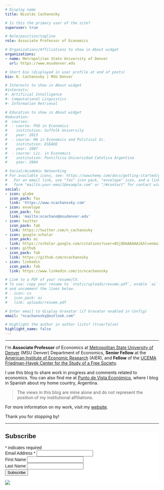 ```yaml
---
# Display name
title: Nicolás Cachanosky

# Is this the primary user of the site?
superuser: true

# Role/position/tagline
role: Associate Professor of Economics

# Organizations/Affiliations to show in About widget
organizations:
- name: Metropolitan State University of Denver
  url: https://www.msudenver.edu

# Short bio (displayed in user profile at end of posts)
bio: N. Cachanosky | MSU Denver

# Interests to show in About widget
#interests:
#- Artificial Intelligence
#- Computational Linguistics
#- Information Retrieval

# Education to show in About widget
#education:
#  courses:
#  - course: PhD in Economics
#    institution: Suffolk University
#    year: 2013
#  - course: MA in Economics and Political Sc.
#    institution: ESEADE
#    year: 2007
#  - course: Lic. in Economics
#    institution: Pontificia Universidad Católica Argentina
#    year: 2004

# Social/Academic Networking
# For available icons, see: https://wowchemy.com/docs/getting-started/page-builder/#icons
#   For an email link, use "fas" icon pack, "envelope" icon, and a link in the
#   form "mailto:your-email@example.com" or "/#contact" for contact widget.
social:
- icon: globe
  icon_pack: fas
  link: 'https://www.ncachanosky.com'
- icon: envelope
  icon_pack: fas
  link: 'mailto:ncachano@msudenver.edu'
- icon: twitter
  icon_pack: fab
  link: https://twitter.com/n_cachanosky
- icon: google-scholar  
  icon_pack: ai
  link: https://scholar.google.com/citations?user=8Sj8DmAAAAAJ&hl=en&oi=ao
- icon: github
  icon_pack: fab
  link: https://github.com/ncachanosky
- icon: linkedin
  icon_pack: fab
  link: https://www.linkedin.com/in/ncachanosky

# Link to a PDF of your resume/CV.
# To use: copy your resume to `static/uploads/resume.pdf`, enable `ai` icons in `params.toml`, 
# and uncomment the lines below.
# - icon: cv
#   icon_pack: ai
#   link: uploads/resume.pdf

# Enter email to display Gravatar (if Gravatar enabled in Config)
email: "ncachanosky@outlook.com"

# Highlight the author in author lists? (true/false)
highlight_name: false
---
```


---

I'm **Associate Professor** of Economics at [Metropolitan State University of Denver](http://www.msudenver.edu/) (MSU Denver) Department of Economics, **Senior Fellow** at the [American Institute of Economic Research](http://www.aier.org/) (AIER), and **Fellow** of the [UCEMA Friedman-Hayek Center for the Study of a Free Society](https://ucema.edu.ar/friedman-hayek-center).

I use this blog to share work in progress and comments related to economics. You can also find me at [Punto de Vista Económico](https://puntodevistaeconomico.com/), where I blog in Spanish about my home country, Argentina.

> The views in this blog are mine alone and do not represent the position of my institutional affiliations.

For more information on my work, visit my [website](https://www.ncachanosky.com/).

Thank you for stopping by!

---

<!-- Begin Mailchimp Signup Form -->
<link href="//cdn-images.mailchimp.com/embedcode/classic-10_7_dtp.css" rel="stylesheet" type="text/css">
<style type="text/css">
	#mc_embed_signup{background:#fff; clear:left; font:14px Helvetica,Arial,sans-serif; }
	/* Add your own Mailchimp form style overrides in your site stylesheet or in this style block.
	   We recommend moving this block and the preceding CSS link to the HEAD of your HTML file. */
</style>
<div id="mc_embed_signup">
<form action="https://ncachanosky.us20.list-manage.com/subscribe/post?u=0e9db4b29e934f6280da794bb&amp;id=f4b6c0baaf" method="post" id="mc-embedded-subscribe-form" name="mc-embedded-subscribe-form" class="validate" target="_blank" novalidate>
    <div id="mc_embed_signup_scroll">
	<h2>Subscribe</h2>
<div class="indicates-required"><span class="asterisk">*</span> indicates required</div>
<div class="mc-field-group">
	<label for="mce-EMAIL">Email Address  <span class="asterisk">*</span>
</label>
	<input type="email" value="" name="EMAIL" class="required email" id="mce-EMAIL">
</div>
<div class="mc-field-group">
	<label for="mce-FNAME">First Name </label>
	<input type="text" value="" name="FNAME" class="" id="mce-FNAME">
</div>
<div class="mc-field-group">
	<label for="mce-LNAME">Last Name </label>
	<input type="text" value="" name="LNAME" class="" id="mce-LNAME">
</div>
	<div id="mce-responses" class="clear foot">
		<div class="response" id="mce-error-response" style="display:none"></div>
		<div class="response" id="mce-success-response" style="display:none"></div>
	</div>    <!-- real people should not fill this in and expect good things - do not remove this or risk form bot signups-->
    <div style="position: absolute; left: -5000px;" aria-hidden="true"><input type="text" name="b_0e9db4b29e934f6280da794bb_f4b6c0baaf" tabindex="-1" value=""></div>
        <div class="optionalParent">
            <div class="clear foot">
                <input type="submit" value="Subscribe" name="subscribe" id="mc-embedded-subscribe" class="button">
                <p class="brandingLogo"><a href="http://eepurl.com/hRlKpT" title="Mailchimp - email marketing made easy and fun"><img src="https://eep.io/mc-cdn-images/template_images/branding_logo_text_dark_dtp.svg"></a></p>
            </div>
        </div>
    </div>
</form>
</div>
<script type='text/javascript' src='//s3.amazonaws.com/downloads.mailchimp.com/js/mc-validate.js'></script><script type='text/javascript'>(function($) {window.fnames = new Array(); window.ftypes = new Array();fnames[0]='EMAIL';ftypes[0]='email';fnames[1]='FNAME';ftypes[1]='text';fnames[2]='LNAME';ftypes[2]='text';fnames[3]='ADDRESS';ftypes[3]='address';fnames[4]='PHONE';ftypes[4]='phone';}(jQuery));var $mcj = jQuery.noConflict(true);</script>
<!--End mc_embed_signup-->